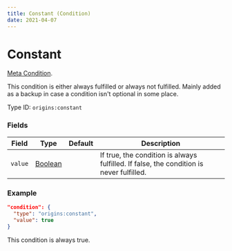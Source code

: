 ```yaml
---
title: Constant (Condition)
date: 2021-04-07
---
```

# Constant

[Meta Condition](../meta_conditions.md).

This condition is either always fulfilled or always not fulfilled. Mainly added as a backup in case a condition isn't optional in some place.

Type ID: `origins:constant`

### Fields

Field  | Type | Default | Description
-------|------|---------|-------------
`value` | [Boolean](../data_types/boolean.md) | | If true, the condition is always fulfilled. If false, the condition is never fulfilled.

### Example

```json
"condition": {
  "type": "origins:constant",
  "value": true
}
```
This condition is always true.
